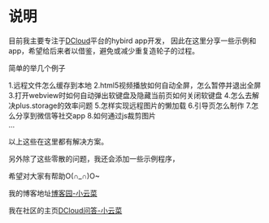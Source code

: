 说明
====
目前我主要专注于[DCloud](http://www.dcloud.io/)平台的hybird app开发， 
因此在这里分享一些示例和app，希望给后来者以借鉴，避免或减少重复造轮子的过程。

简单的举几个例子 

1.远程文件怎么缓存到本地
2.html5视频播放如何自动全屏，怎么暂停并退出全屏
3.打开webview时如何自动弹出软键盘及隐藏当前页如何关闭软键盘
4.怎么去解决plus.storage的效率问题
5.怎样实现远程图片的懒加载
6.引导页怎么制作
7.怎么分享到微信等社交app
8.如何通过js裁剪图片  
...

以上这些在这里都有解决方案。  

另外除了这些零散的问题，我还会添加一些示例程序， 

希望对大家有帮助O(∩_∩)O~

我的博客地址[博客园-小云菜](http://www.cnblogs.com/phillyx/)

我在社区的主页[DCloud问答-小云菜](http://ask.dcloud.net.cn/people/%E5%B0%8F%E4%BA%91%E8%8F%9C)
